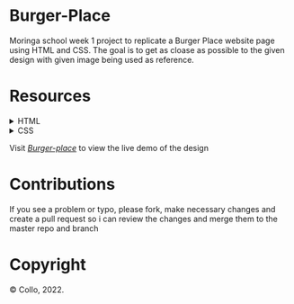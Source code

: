 # Burger-Place
Moringa school week 1 project to replicate a Burger Place website page using HTML and CSS. The goal is to get as cloase as possible to the given design with given image being used as reference.
# Resources
<details>
<Summary>HTML</summary>
<ul><li>index.html</li></ul>
</details>
<details>
<Summary>CSS</summary>
<ul><li>index.css</li></ul>
</details>

Visit *[Burger-place](https://ckm54.github.io/Burger-Place/)* to view the live demo of the design

# Contributions
If you see a problem or typo, please fork, make necessary changes and create a pull request so i can review the changes and merge them to the master repo and branch
# Copyright
&copy; Collo, 2022. 
